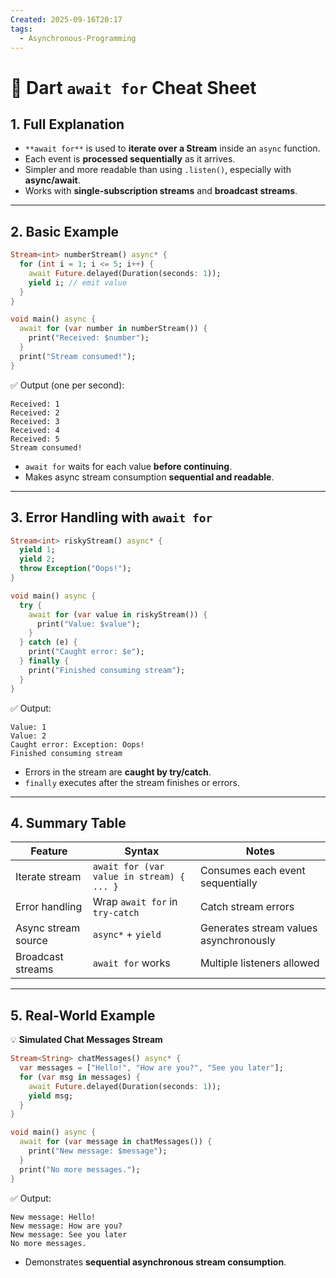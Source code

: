 ```yaml
---
Created: 2025-09-16T20:17
tags:
  - Asynchronous-Programming
---
```

# 🎯 Dart `await for` Cheat Sheet

## 1. Full Explanation

- `**await for**` is used to **iterate over a Stream** inside an `async` function.
- Each event is **processed sequentially** as it arrives.
- Simpler and more readable than using `.listen()`, especially with **async/await**.
- Works with **single-subscription streams** and **broadcast streams**.

---

## 2. Basic Example

```Dart
Stream<int> numberStream() async* {
  for (int i = 1; i <= 5; i++) {
    await Future.delayed(Duration(seconds: 1));
    yield i; // emit value
  }
}

void main() async {
  await for (var number in numberStream()) {
    print("Received: $number");
  }
  print("Stream consumed!");
}

```

✅ Output (one per second):

```Plain
Received: 1
Received: 2
Received: 3
Received: 4
Received: 5
Stream consumed!

```

- `await for` waits for each value **before continuing**.
- Makes async stream consumption **sequential and readable**.

---

## 3. Error Handling with `await for`

```Dart
Stream<int> riskyStream() async* {
  yield 1;
  yield 2;
  throw Exception("Oops!");
}

void main() async {
  try {
    await for (var value in riskyStream()) {
      print("Value: $value");
    }
  } catch (e) {
    print("Caught error: $e");
  } finally {
    print("Finished consuming stream");
  }
}

```

✅ Output:

```Plain
Value: 1
Value: 2
Caught error: Exception: Oops!
Finished consuming stream

```

- Errors in the stream are **caught by try/catch**.
- `finally` executes after the stream finishes or errors.

---

## 4. Summary Table

|Feature|Syntax|Notes|
|---|---|---|
|Iterate stream|`await for (var value in stream) { ... }`|Consumes each event sequentially|
|Error handling|Wrap `await for` in `try-catch`|Catch stream errors|
|Async stream source|`async*` + `yield`|Generates stream values asynchronously|
|Broadcast streams|`await for` works|Multiple listeners allowed|

---

## 5. Real-World Example

💡 **Simulated Chat Messages Stream**

```Dart
Stream<String> chatMessages() async* {
  var messages = ["Hello!", "How are you?", "See you later"];
  for (var msg in messages) {
    await Future.delayed(Duration(seconds: 1));
    yield msg;
  }
}

void main() async {
  await for (var message in chatMessages()) {
    print("New message: $message");
  }
  print("No more messages.");
}

```

✅ Output:

```Plain
New message: Hello!
New message: How are you?
New message: See you later
No more messages.

```

- Demonstrates **sequential asynchronous stream consumption**.